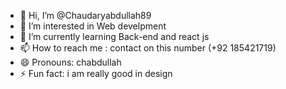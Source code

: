 - 👋 Hi, I’m @Chaudaryabdullah89
- 👀 I’m interested in Web develpment
- 🌱 I’m currently learning Back-end and react js
- 📫 How to reach me : contact on this number (+92 185421719)
- 😄 Pronouns: chabdullah
- ⚡ Fun fact: i am really good in design

<!---
Chaudaryabdullah89/Chaudaryabdullah89 is a ✨ special ✨ repository because its `README.md` (this file) appears on your GitHub profile.
You can click the Preview link to take a look at your changes.
--->
